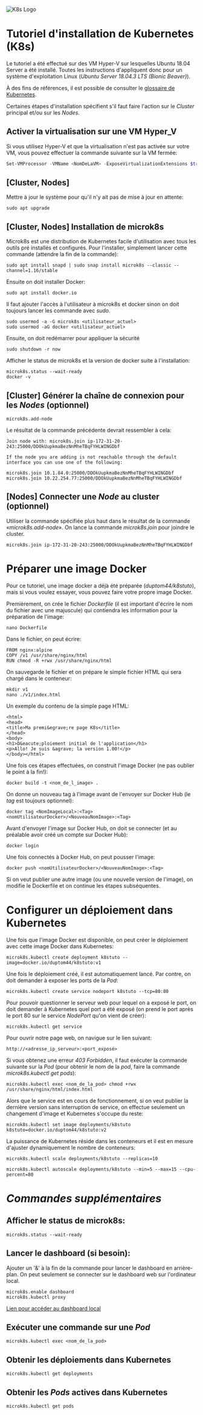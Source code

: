 ![K8s Logo](https://lucasvidelaine.files.wordpress.com/2018/01/kubernetes3.png?w=250)

# Tutoriel d'installation de Kubernetes (K8s)

Le tutoriel a été effectué sur des VM Hyper-V sur lesquelles Ubuntu 18.04 Server a été installé. Toutes les instructions d'appliquent donc pour un système d'exploitation Linux (*Ubuntu Server 18.04.3 LTS (Bionic Beaver)*).

À des fins de références, il est possible de consulter le [glossaire de Kubernetes](https://kubernetes.io/docs/reference/glossary/?fundamental=true).

Certaines étapes d'installation spécifient s'il faut faire l'action sur le *Cluster* principal et/ou sur les *Nodes*.

## Activer la virtualisation sur une VM Hyper_V
Si vous utilisez Hyper-V et que la virtualisation n'est pas activée sur votre VM, vous pouvez effectuer la commande suivante sur la VM fermée:

```PowerShell
Set-VMProcessor -VMName <NomDeLaVM> -ExposeVirtualizationExtensions $true
```

## [**Cluster, Nodes**]
Mettre à jour le système pour qu'il n'y ait pas de mise à jour en attente:
	
	sudo apt upgrade

## [**Cluster, Nodes**] Installation de microk8s
Microk8s est une distribution de Kubernetes facile d'utilisation avec tous les outils pré installés et configurés. Pour l'installer, simplement lancer cette commande (attendre la fin de la commande):

	sudo apt install snapd | sudo snap install microk8s --classic --channel=1.16/stable

Ensuite on doit installer Docker:

	sudo apt install docker.io

Il faut ajouter l'accès à l'utilisateur à microk8s et docker sinon on doit toujours lancer les commande avec *sudo*.

	sudo usermod -a -G microk8s <utilisateur_actuel>
	sudo usermod -aG docker <utilisateur_actuel>

Ensuite, on doit redémarrer pour appliquer la sécurité

	sudo shutdown -r now

Afficher le status de microk8s et la version de docker suite à l'installation:

	microk8s.status --wait-ready
	docker -v

## [**Cluster**] Générer la chaîne de connexion pour les *Nodes* (optionnel)
	microk8s.add-node
Le résultat de la commande précédente devrait ressembler à cela:
	
	Join node with: microk8s.join ip-172-31-20-243:25000/DDOkUupkmaBezNnMheTBqFYHLWINGDbf

	If the node you are adding is not reachable through the default
	interface you can use one of the following:

	microk8s.join 10.1.84.0:25000/DDOkUupkmaBezNnMheTBqFYHLWINGDbf
	microk8s.join 10.22.254.77:25000/DDOkUupkmaBezNnMheTBqFYHLWINGDbf

## [**Nodes**] Connecter une *Node* au cluster (optionnel)
Utiliser la commande spécifiée plus haut dans le résultat de la commande «*microk8s.add-node*». On lance la commande *microk8s.join* pour joindre le cluster.

	microk8s.join ip-172-31-20-243:25000/DDOkUupkmaBezNnMheTBqFYHLWINGDbf

# Préparer une image Docker
Pour ce tutoriel, une image docker a déjà été préparée (*duptom44/k8stuto*), mais si vous voulez essayer, vous pouvez faire votre propre image Docker. 

Premièrement, on crée le fichier *Dockerfile* (il est important d'écrire le nom du fichier avec une majuscule) qui contiendra les information pour la préparation de l'image:
	
	nano Dockerfile

Dans le fichier, on peut écrire:

	FROM nginx:alpine
	COPY /v1 /usr/share/nginx/html
	RUN chmod -R +rwx /usr/share/nginx/html

On sauvegarde le fichier et on prépare le simple fichier HTML qui sera chargé dans le conteneur:

	mkdir v1
	nano ./v1/index.html

Un exemple du contenu de la simple page HTML:

	<html>
	<head>
	<title>Ma premi&egrave;re page K8s</title>
	</head>
	<body>
	<h1>D&eacute;ploiement initial de l'application</h1>
	<p>Allo! Je suis &agrave; la version 1.00!</p>
	</body></html>

Une fois ces étapes effectuées, on construit l'image Docker (ne pas oublier le point à la fin!):
	
	docker build -t <nom_de_l_image> .

On donne un nouveau tag à l'image avant de l'envoyer sur Docker Hub (le *tag* est toujours optionnel):

	docker tag <NomImageLocal>:<Tag> <nomUtilisateurDocker>/<NouveauNomImage>:<Tag>

Avant d'envoyer l'image sur Docker Hub, on doit se connecter (et au préalable avoir créé un compte sur Docker Hub):

	docker login

Une fois connectés à Docker Hub, on peut pousser l'image:

	docker push <nomUtilisateurDocker>/<NouveauNomImage>:<Tag>

Si on veut publier une autre image (ou une nouvelle version de l'image), on modifie le Dockerfile et on continue les étapes subséquentes.

# Configurer un déploiement dans Kubernetes
Une fois que l'image Docker est disponible, on peut créer le déploiement avec cette image Docker dans Kubernetes:

	microk8s.kubectl create deployment k8stuto --image=docker.io/duptom44/k8stuto:v1

Une fois le déploiement créé, il est automatiquement lancé. Par contre, on doit demander à exposer les ports de la *Pod*:

	microk8s.kubectl create service nodeport k8stuto --tcp=80:80

Pour pouvoir questionner le serveur web pour lequel on a exposé le port, on doit demander à Kubernetes quel port a été exposé (on prend le port après le port 80 sur le service *NodePort* qu'on vient de créer):

	microk8s.kubectl get service

Pour ouvrir notre page web, on navigue sur le lien suivant:

	http://<adresse_ip_serveur>:<port_exposé>

Si vous obtenez une erreur *403 Forbidden*, il faut exécuter la commande suivante sur la *Pod* (pour obtenir le nom de la *pod*, faire la commande *microk8s.kubectl get pods*):

	microk8s.kubectl exec <nom_de_la_pod> chmod +rwx /usr/share/nginx/html/index.html

Alors que le service est en cours de fonctionnement, si on veut publier la dernière version sans interruption de service, on effectue seulement un changement d'image et Kubernetes s'occupe du reste:

	microk8s.kubectl set image deployments/k8stuto k8stuto=docker.io/duptom44/k8stuto:v2

La puissance de Kubernetes réside dans les conteneurs et il est en mesure d'ajuster dynamiquement le nombre de conteneurs:

	microk8s.kubectl scale deployments/k8stuto --replicas=10

 	microk8s.kubectl autoscale deployments/k8stuto --min=5 --max=15 --cpu-percent=80

# *Commandes supplémentaires*
## Afficher le status de microk8s:
	microk8s.status --wait-ready

## Lancer le dashboard (si besoin):
Ajouter un '&' à la fin de la commande pour lancer le dashboard en arrière-plan.
On peut seulement se connecter sur le dashboard web sur l'ordinateur local.

	microk8s.enable dashboard
	microk8s.kubectl proxy

[Lien pour accéder au dashboard local](http://127.0.0.1:8001/api/v1/namespaces/kube-system/services/https:kubernetes-dashboard:/proxy/)

## Exécuter une commande sur une *Pod*
	microk8s.kubectl exec <nom_de_la_pod>

## Obtenir les déploiements dans Kubernetes
	microk8s.kubectl get deployments
	
## Obtenir les *Pods* actives dans Kubernetes
	microk8s.kubectl get pods
